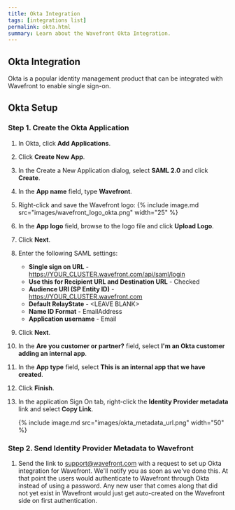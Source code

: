 ```yaml
---
title: Okta Integration
tags: [integrations list]
permalink: okta.html
summary: Learn about the Wavefront Okta Integration.
---
```

## Okta Integration

Okta is a popular identity management product that can be integrated with Wavefront to enable single sign-on.
## Okta Setup

### Step 1. Create the Okta Application

1. In Okta, click **Add Applications**. 
1. Click **Create New App**. 
1. In the Create a New Application dialog, select **SAML 2.0** and click **Create**.
1. In the **App name** field, type **Wavefront**.
1. Right-click and save the Wavefront logo: 
   {% include image.md src="images/wavefront_logo_okta.png" width="25" %}
1. In the **App logo** field, browse to the logo file and click **Upload Logo**.
1. Click **Next**. 
1. Enter the following SAML settings:
    - **Single sign on URL** - https://YOUR_CLUSTER.wavefront.com/api/saml/login
    - **Use this for Recipient URL and Destination URL** - Checked
    - **Audience URI (SP Entity ID)** - https://YOUR_CLUSTER.wavefront.com
    - **Default RelayState** - &lt;LEAVE BLANK&gt;
    - **Name ID Format** - EmailAddress
    - **Application username** - Email
1. Click **Next**.
1. In the **Are you customer or partner?** field, select **I'm an Okta customer adding an internal app**.
1. In the **App type** field, select **This is an internal app that we have created**.
1. Click **Finish**.
1. In the application Sign On tab, right-click the **Identity Provider metadata** link and select **Copy Link**.

   {% include image.md src="images/okta_metadata_url.png" width="50" %}


### Step 2. Send Identity Provider Metadata to Wavefront

1. Send the link to [support@wavefront.com](mailto:support@wavefront.com) with a request to set up Okta integration for Wavefront. We'll notify you as soon as we've done this. At that point the users would authenticate to Wavefront through Okta instead of using a password. Any new user that comes along that did not yet exist in Wavefront would just get auto-created on the Wavefront side on first authentication.


